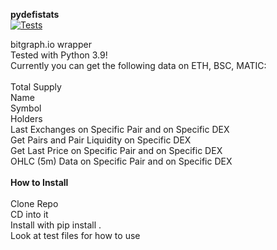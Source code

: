 **pydefistats**\
[![Tests](https://github.com/crosschainer/pydefistats/actions/workflows/python-app.yml/badge.svg)](https://github.com/crosschainer/pydefistats/actions/workflows/python-app.yml)

bitgraph.io wrapper\
Tested with Python 3.9!\
Currently you can get the following data on ETH, BSC, MATIC:\
\
Total Supply\
Name\
Symbol\
Holders\
Last Exchanges on Specific Pair and on Specific DEX\
Get Pairs and Pair Liquidity on Specific DEX\
Get Last Price on Specific Pair and on Specific DEX\
OHLC (5m) Data on Specific Pair and on Specific DEX\
\
**How to Install**\
\
Clone Repo\
CD into it\
Install with pip install .\
Look at test files for how to use
